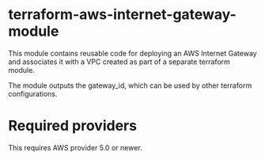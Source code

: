 # terraform-aws-internet-gateway-module
This module contains reusable code for deploying an AWS Internet Gateway and associates it with a VPC created as part of a separate terraform module. 

The module outputs the gateway_id, which can be used by other terraform configurations. 

# Required providers
This requires AWS provider 5.0 or newer.
